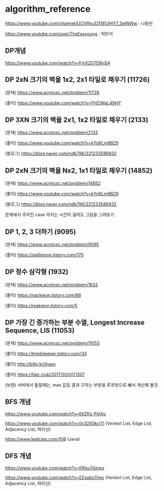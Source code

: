 # algorithm_reference

https://www.youtube.com/channel/UChflhu32f5EUHlY7_SetNWw : 나동빈

https://www.youtube.com/user/TheEasyoung : 허민석

## DP개념
https://www.youtube.com/watch?v=FmXZG7D8nS4

## DP 2xN 크기의 벽을 1x2, 2x1 타일로 채우기  (11726)
(문제) https://www.acmicpc.net/problem/11726

(풀이) https://www.youtube.com/watch?v=YHZiWaL49HY

## DP 3XN 크기의 벽을 2x1, 1x2 타일로 채우기 (2133)
(문제) https://www.acmicpc.net/problem/2133

(풀이) https://www.youtube.com/watch?v=kYoKLm8BZtI

(블로그) https://blog.naver.com/ndb796/221233586932

## DP 2xN 크기의 벽을 Nx2, 1x1 타일로 채우기 (14852)
(문제) https://www.acmicpc.net/problem/14852

(풀이) https://www.youtube.com/watch?v=kYoKLm8BZtI

(블로그) https://blog.naver.com/ndb796/221233586932

문제에서 주어진 case 까지는 시간이 걸려도 그림을 그려보기

## DP 1, 2, 3 더하기 (9095)
(문제) https://www.acmicpc.net/problem/9095

(풀이) https://spillmoon.tistory.com/170

## DP 정수 삼각형 (1932)
(문제) https://www.acmicpc.net/problem/1932

(풀이) https://nackwon.tistory.com/66

(풀이) https://reakwon.tistory.com/5

## DP 가장 긴 증가하는 부분 수열, Longest Increase Sequence, LIS (11053)
(문제) https://www.acmicpc.net/problem/11053

(풀이) https://tiredsleeper.tistory.com/33 

(풀이) http://bitly.kr/Inasn

(풀이) https://fatc.club/2017/03/01/1307

(보완) 서버에서 틀릴때는, max 값등 결과 구하는 부분을 루프밖으로 뺴서 계산해 볼것.

## BFS 개념
https://www.youtube.com/watch?v=66ZKz-FktXo

https://www.youtube.com/watch?v=0v3293kcjTI (Vertext List, Edge List, Adjacency List, 파이선)

https://www.leafcats.com/108 (Java)

## DFS 개념
https://www.youtube.com/watch?v=l0Rsu7dziws

https://www.youtube.com/watch?v=0Zsabo7ires (Vertext List, Edge List, Adjacency List, 파이선)
